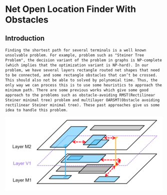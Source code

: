 # Net Open Location Finder With Obstacles

Introduction
-------------
    
    Finding the shortest path for several terminals is a well known unsolvable problem. For example, problem such as "Steiner Tree Problem", the decision variant of the problem in graphs is NP-complete (which implies that the optimization variant is NP-hard). In our problem, we have several layers rectangle routed net shapes that need to be connected, and some rectangle obstacles that can’t be crossed. This should also not be able to solved by polynomial time. Thus, the only way we can process this is to use some heuristics to approach the minimum path. There are some previous works which give some good approach to the problems such as obstacle-avoiding RMST(Rectilinear Steiner minimal tree) problem and multilayer OARSMT(Obstacle avoiding rectilinear Steiner minimal tree). These past approaches give us some idea to handle this problem.

![image](https://github.com/muachilin/Net-Open-Location-Finder-With-Obstacles/blob/master/problem_example.png)
